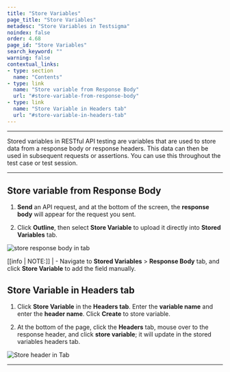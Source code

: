 ```yaml
---
title: "Store Variables"
page_title: "Store Variables"
metadesc: "Store Variables in Testsigma"
noindex: false
order: 4.68
page_id: "Store Variables"
search_keyword: ""
warning: false
contextual_links:
- type: section
  name: "Contents" 
- type: link
  name: "Store variable from Response Body"
  url: "#store-variable-from-response-body"
- type: link
  name: "Store Variable in Headers tab"
  url: "#store-variable-in-headers-tab"
---
```


---

Stored variables in RESTful API testing are variables that are used to store data from a response body or response headers. This data can then be used in subsequent requests or assertions. You can use this throughout the test case or test session.

---

## **Store variable from Response Body**

1. **Send** an API request, and at the bottom of the screen, the **response body** will appear for the request you sent.

2. Click **Outline**, then select **Store Variable** to upload it directly into **Stored Variables** tab.

![store response body in tab](https://s3.amazonaws.com/static-docs.testsigma.com/new_images/projects/overview/storevariable_restapioutline.gif)

[[info | NOTE:]]
| - Navigate to **Stored Variables** > **Response Body** tab, and click **Store Variable** to add the field manually.

## **Store Variable in Headers tab**

1. Click **Store Variable** in the **Headers tab**. Enter the **variable name** and enter the **header name**. Click **Create** to store variable. 

2. At the bottom of the page, click the **Headers** tab, mouse over to the response header, and click **store variable**; it will update in the stored variables headers tab.

![Store header in Tab](https://s3.amazonaws.com/static-docs.testsigma.com/new_images/projects/overview/storevariable_header_restapi.gif)

---

